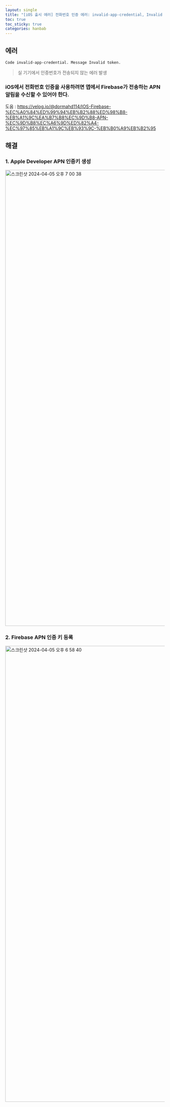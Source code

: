 ```yaml
---
layout: single
title: "[iOS 출시 에러] 전화번호 인증 에러: invalid-app-credential, Invalid token"
toc: true
toc_sticky: true
categories: hanbab
---
```


## 에러
```
Code invalid-app-credential. Message Invalid token.
```
> 실 기기에서 인증번호가 전송되지 않는 에러 발생

### iOS에서 전화번호 인증을 사용하려면 앱에서 Firebase가 전송하는 APN 알림을 수신할 수 있어야 한다.  
도움 : <https://velog.io/@dormahd114/IOS-Firebase-%EC%A0%84%ED%99%94%EB%B2%88%ED%98%B8-%EB%A1%9C%EA%B7%B8%EC%9D%B8-APN-%EC%9D%B8%EC%A6%9D%ED%82%A4-%EC%97%85%EB%A1%9C%EB%93%9C-%EB%B0%A9%EB%B2%95>

## 해결

### 1. Apple Developer APN 인증키 생성
<img width="1440" alt="스크린샷 2024-04-05 오후 7 00 38" src="https://github.com/KimGyeongLock/KimGyeongLock.github.io/assets/63464299/9fad6ce9-085c-4c5b-a180-f7d0ba721f4e">

### 2. Firebase APN 인증 키 등록
<img width="1440" alt="스크린샷 2024-04-05 오후 6 58 40" src="https://github.com/KimGyeongLock/KimGyeongLock.github.io/assets/63464299/383016ce-7b81-4126-8db8-902a223a87a2">
